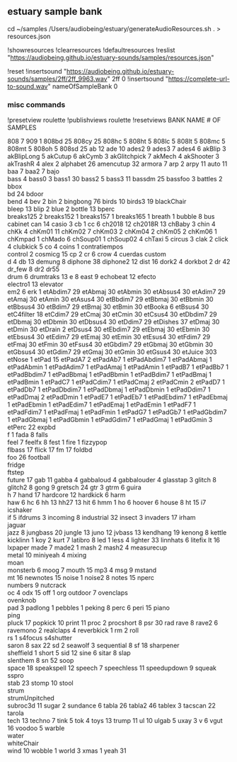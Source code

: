 ## estuary sample bank
cd ~/samples
/Users/audiobeing/estuary/generateAudioResources.sh . > resources.json

!showresources
!clearresources
!defaultresources
!reslist "https://audiobeing.github.io/estuary-sounds/samples/resources.json"

!reset
!insertsound "https://audiobeing.github.io/estuary-sounds/samples/2ff/2ff_9963.wav" 2ff 0
!insertsound "https://complete-url-to-sound.wav" nameOfSampleBank 0

### misc commands
!presetview roulette
!publishviews roulette
!resetviews
BANK NAME	# OF SAMPLES
	
808	        7
909	        1
808bd	    25
808cy	    25
808hc	    5
808ht	    5
808lc	    5
808lt	    5
808mc	    5
808mt	    5
808oh	    5
808sd	    25
ab	        12
ade	        10
ades2	    9
ades3	    7
ades4	    6
akBlip	    3
akBlipLong	5
akCutup	    6
akCymb	    3
akGlitchpick 7
akMech	    4
akShooter	3
akTrashR	4
alex	    2
alphabet	26
amencutup	32
armora	    7
arp	        2
arpy	    11
auto	    11
baa	        7
baa2	    7
bajo	
bass	    4
bass0	    3
bass1	    30
bass2	    5
bass3	    11
bassdm	    25
bassfoo	    3
battles	    2
bbox	
bd	        24
bdoor	
bend	    4
bev	        2
bin	        2
bingbong	76
birds	    10
birds3	    19
blackChair	
bleep	    13
blip	    2
blue	    2
bottle	    13
bperc	
breaks125	2
breaks152	1
breaks157	1
breaks165	1
breath	    1
bubble	    8
bus	
cabinet	
can	        14
casio	    3
cb	        1
cc	        6
ch2018	    12
ch2018R	    13
chBaby	    3
chin	    4
chKk	    4
chKm01	    11
chKm02	    7
chKm03	    2
chKm04	    2
chKm05	    2
chKm06	    1
chKmpad	    1
chMado	    6
chSoup01	1
chSoup02	4
chTaxi	    5
circus	    3
clak	    2
click	    4
clubkick	5
co	        4
coins	    1
contratiempos	
control	    2
cosmicg	    15
cp	        2
cr	        6
crow	    4
cuerdas	
custom	
d	        4
db	        13
demung	    8
diphone	38
diphone2	12
dist	16
dork2	4
dorkbot	2
dr	42
dr_few	8
dr2	
dr55	
drum	6
drumtraks	13
e	8
east	9
echobeat	12
efecto	
electro1	13
elevator	
em2	6
erk	1
etAbdim7	29
etAbmaj	30
etAbmin	30
etAbsus4	30
etAdim7	29
etAmaj	30
etAmin	30
etAsus4	30
etBbdim7	29
etBbmaj	30
etBbmin	30
etBbsus4	30
etBdim7	29
etBmaj	30
etBmin	30
etBooka	6
etBsus4	30
etC4filter	18
etCdim7	29
etCmaj	30
etCmin	30
etCsus4	30
etDbdim7	29
etDbmaj	30
etDbmin	30
etDbsus4	30
etDdim7	29
etDishes	37
etDmaj	30
etDmin	30
etDrain	2
etDsus4	30
etEbdim7	29
etEbmaj	30
etEbmin	30
etEbsus4	30
etEdim7	29
etEmaj	30
etEmin	30
etEsus4	30
etFdim7	29
etFmaj	30
etFmin	30
etFsus4	30
etGbdim7	29
etGbmaj	30
etGbmin	30
etGbsus4	30
etGdim7	29
etGmaj	30
etGmin	30
etGsus4	30
etJuice	303
etNose	1
etPad	15
etPadA7	2
etPadAb7	1
etPadAbdim7	1
etPadAbmaj	1
etPadAbmin	1
etPadAdim7	1
etPadAmaj	1
etPadAmin	1
etPadB7	1
etPadBb7	1
etPadBbdim7	1
etPadBbmaj	1
etPadBbmin	1
etPadBdim7	1
etPadBmaj	1
etPadBmin	1
etPadC7	1
etPadCdim7	1
etPadCmaj	2
etPadCmin	2
etPadD7	1
etPadDb7	1
etPadDbdim7	1
etPadDbmaj	1
etPadDbmin	1
etPadDdim7	1
etPadDmaj	2
etPadDmin	1
etPadE7	1
etPadEb7	1
etPadEbdim7	1
etPadEbmaj	1
etPadEbmin	1
etPadEdim7	1
etPadEmaj	1
etPadEmin	1
etPadF7	1
etPadFdim7	1
etPadFmaj	1
etPadFmin	1
etPadG7	1
etPadGb7	1
etPadGbdim7	1
etPadGbmaj	1
etPadGbmin	1
etPadGdim7	1
etPadGmaj	1
etPadGmin	3
etPerc	22
expbd	
f	1
fada	8
falls	
feel	7
feelfx	8
fest	1
fire	1
fizzypop	
flbass	17
flick	17
fm	17
foldbd	
foo	26
football	
fridge	
ftstep	
future	17
gab	11
gabba	4
gabbaloud	4
gabbalouder	4
glasstap	3
glitch	8
glitch2	8
gong	9
gretsch	24
gtr	3
gtrm	6
guira	
h	7
hand	17
hardcore	12
hardkick	6
harm	
haw	6
hc	6
hh	13
hh27	13
hit	6
hmm	1
ho	6
hoover	6
house	8
ht	15
i7	
icshaker	
if	5
ifdrums	3
incoming	8
industrial	32
insect	3
invaders	17
irham	
jaguar	
jazz	8
jungbass	20
jungle	13
juno	12
jvbass	13
kendhang	19
kenong	8
kettle	
kicklinn	1
koy	2
kurt	7
latibro	8
led	1
less	4
lighter	33
linnhats	6
litefix	
lt	16
lxpaper	
made	7
made2	1
mash	2
mash2	4
measurecup	
metal	10
miniyeah	4
mixing	
moan	
monsterb	6
moog	7
mouth	15
mp3	4
msg	9
mstand	
mt	16
newnotes	15
noise	1
noise2	8
notes	15
nperc	
numbers	9
nutcrack	
oc	4
odx	15
off	1
org	
outdoor	7
ovenclaps	
ovenknob	
pad	3
padlong	1
pebbles	1
peking	8
perc	6
peri	15
piano	
ping	
pluck	17
popkick	10
print	11
proc	2
procshort	8
psr	30
rad	
rave	8
rave2	6
ravemono	2
realclaps	4
reverbkick	1
rm	2
roll	
rs	1
s4focus	
s4shutter	
saron	8
sax	22
sd	2
seawolf	3
sequential	8
sf	18
sharpener	
sheffield	1
short	5
sid	12
sine	6
sitar	8
slap	
slenthem	8
sn	52
soop	
space	18
speakspell	12
speech	7
speechless	11
speedupdown	9
squeak	
sspro	
stab	23
stomp	10
stool	
strum	
strumUnpitched	
subroc3d	11
sugar	2
sundance	6
tabla	26
tabla2	46
tablex	3
tacscan	22
tarola	
tech	13
techno	7
tink	5
tok	4
toys	13
trump	11
ul	10
ulgab	5
uxay	3
v	6
vgut	16
voodoo	5
warble	
water	
whiteChair	
wind	10
wobble	1
world	3
xmas	1
yeah	31